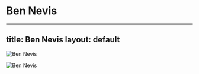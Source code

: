 
Ben Nevis
=========
---
title: Ben Nevis
layout: default
---

![Ben Nevis](https://geographical.co.uk/wp-content/uploads/bennevis.jpg)

![Ben Nevis](https://cimg.visitscotland.com/cms-images/660554/660565/ben-nevis-base-portrait1?size=md)